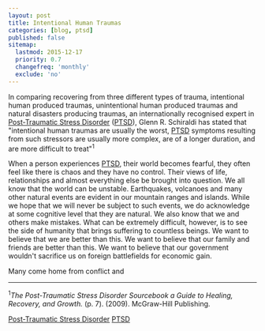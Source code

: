 ```yaml
---
layout: post
title: Intentional Human Traumas
categories: [blog, ptsd]
published: false
sitemap:
  lastmod: 2015-12-17
  priority: 0.7
  changefreq: 'monthly'
  exclude: 'no'
---
```


In comparing recovering from three different types of trauma, intentional human produced traumas, unintentional human produced traumas and natural disasters producing traumas, an internationally recognised expert in <a href="/post-traumatic-stress-disorder/" title="Post-Traumatic Stress Disorder">Post-Traumatic Stress Disorder</a> (<a href="/post-traumatic-stress-disorder/" title="Post-Traumatic Stress Disorder">PTSD</a>), Glenn R. Schiraldi has stated that "<span class="highlight">intentional human traumas</span> are usually the worst, <a href="/post-traumatic-stress-disorder/" title="Post-Traumatic Stress Disorder">PTSD</a> symptoms resulting from such stressors are usually more complex, are of a longer duration, and are more difficult to treat"<sup>1</sup>

When a person experiences <a href="/post-traumatic-stress-disorder/" title="Post-Traumatic Stress Disorder">PTSD</a>, their world becomes fearful, they often feel like there is chaos and they have no control. Their views of life, relationships and almost everything else be brought into question. We all know that the world can be unstable. Earthquakes, volcanoes and many other natural events are evident in our mountain ranges and islands. While we hope that we will never be subject to such events, we do acknowledge at some cognitive level that they are natural. We also know that we and others make mistakes. What can be extremely difficult, however, is to see the side of humanity that brings suffering to countless beings. We want to believe that we are better than this. We want to believe that our family and friends are better than this. We want to believe that our government wouldn't sacrifice us on foreign battlefields for economic gain. 

Many come home from conflict and 


-----
<sup>1</sup><i>The Post-Traumatic Stress Disorder Sourcebook a Guide to Healing, Recovery, and Growth.</i> (p. 7). (2009). McGraw-Hill Publishing. 




<a href="/post-traumatic-stress-disorder/" title="Post-Traumatic Stress Disorder">Post-Traumatic Stress Disorder</a>
<a href="/post-traumatic-stress-disorder/" title="Post-Traumatic Stress Disorder">PTSD</a>
